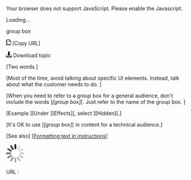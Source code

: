 Your browser does not support JavaScript. Please enable the Javascript.

Loading...

group box

![Copy URL](group-box_files/Copy.png) [Copy URL]

![Download](group-box_files/Download.png)
Download topic

[Two words.]

[Most of the time, avoid talking about specific UI elements. Instead, talk about what the customer needs to do. ]

[When you need to refer to a group box for a general audience, don't include the words ]*[group box]*[. Just refer to the name of the group box. ]

[Example ][Under ][Effects][, select ][Hidden][.]

[It's OK to use ]*[group box]*[ in content for a technical audience.]

[See also] [[Formatting text in instructions](https://worldready.cloudapp.net/Styleguide/Read?id=2700&topicid=29014)]

![In progress](group-box_files/activity-large.gif)

URL :


